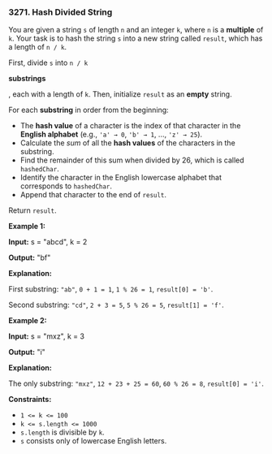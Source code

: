 ### 3271\. Hash Divided String

You are given a string `s` of length `n` and an integer `k`, where `n` is a **multiple** of `k`. Your task is to hash the string `s` into a new string called `result`, which has a length of `n / k`.

First, divide `s` into `n / k`

**substrings**

, each with a length of `k`. Then, initialize `result` as an **empty** string.

For each **substring** in order from the beginning:

*   The **hash value** of a character is the index of that character in the **English alphabet** (e.g., `'a' → 0`, `'b' → 1`, ..., `'z' → 25`).
*   Calculate the _sum_ of all the **hash values** of the characters in the substring.
*   Find the remainder of this sum when divided by 26, which is called `hashedChar`.
*   Identify the character in the English lowercase alphabet that corresponds to `hashedChar`.
*   Append that character to the end of `result`.

Return `result`.

**Example 1:**

**Input:** s = "abcd", k = 2

**Output:** "bf"

**Explanation:**

First substring: `"ab"`, `0 + 1 = 1`, `1 % 26 = 1`, `result[0] = 'b'`.

Second substring: `"cd"`, `2 + 3 = 5`, `5 % 26 = 5`, `result[1] = 'f'`.

**Example 2:**

**Input:** s = "mxz", k = 3

**Output:** "i"

**Explanation:**

The only substring: `"mxz"`, `12 + 23 + 25 = 60`, `60 % 26 = 8`, `result[0] = 'i'`.

**Constraints:**

*   `1 <= k <= 100`
*   `k <= s.length <= 1000`
*   `s.length` is divisible by `k`.
*   `s` consists only of lowercase English letters.
